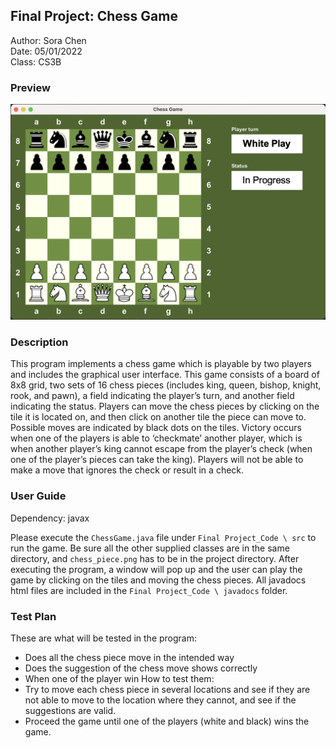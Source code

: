 ## Final Project: Chess Game

Author: Sora Chen <br>
Date: 05/01/2022 <br>
Class: CS3B

### Preview

![game-preview](preview.png)

### Description

This program implements a chess game which is playable by two players and includes the
graphical user interface. This game consists of a board of 8x8 grid, two sets of 16 chess pieces
(includes king, queen, bishop, knight, rook, and pawn), a field indicating the player’s turn, and
another field indicating the status. Players can move the chess pieces by clicking on the tile it is
located on, and then click on another tile the piece can move to. Possible moves are indicated by black
dots on the tiles. Victory occurs when one of the players is able to ‘checkmate’ another player, which
is when another player’s king cannot escape from the player’s check (when one of the player’s pieces
can take the king). Players will not be able to make a move that ignores the check or result in a check.

### User Guide

Dependency: javax

Please execute the `ChessGame.java` file under `Final Project_Code \ src` to run the game.
Be sure all the other supplied classes are in the same directory, and `chess_piece.png` has to be in the
project directory.
After executing the program, a window will pop up and the user can play the game by clicking on the
tiles and moving the chess pieces.
All javadocs html files are included in the `Final Project_Code \ javadocs` folder.

### Test Plan

These are what will be tested in the program:
- Does all the chess piece move in the intended way
- Does the suggestion of the chess move shows correctly
- When one of the player win
  How to test them:
- Try to move each chess piece in several locations and see if they are not able to
  move to the location where they cannot, and see if the suggestions are valid.
- Proceed the game until one of the players (white and black) wins the game.
